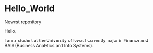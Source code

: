# Hello_World
Newest repository

Hello,

I am a student at the University of Iowa. 
I currently major in Finance and BAIS (Business Analytics and Info Systems).
